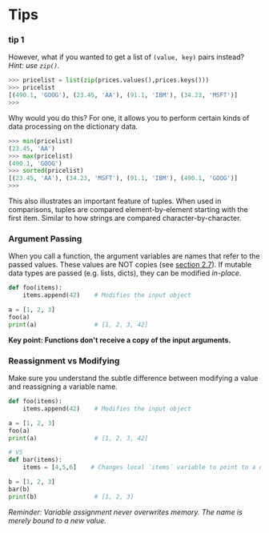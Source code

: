 # Tips

### tip 1
However, what if you wanted to get a list of `(value, key)` pairs instead?
*Hint: use `zip()`.*

```python
>>> pricelist = list(zip(prices.values(),prices.keys()))
>>> pricelist
[(490.1, 'GOOG'), (23.45, 'AA'), (91.1, 'IBM'), (34.23, 'MSFT')]
>>>
```

Why would you do this? For one, it allows you to perform certain kinds
of data processing on the dictionary data.

```python
>>> min(pricelist)
(23.45, 'AA')
>>> max(pricelist)
(490.1, 'GOOG')
>>> sorted(pricelist)
[(23.45, 'AA'), (34.23, 'MSFT'), (91.1, 'IBM'), (490.1, 'GOOG')]
>>>
```

This also illustrates an important feature of tuples. When used in
comparisons, tuples are compared element-by-element starting with the
first item. Similar to how strings are compared
character-by-character.

### Argument Passing

When you call a function, the argument variables are names that refer
to the passed values. These values are NOT copies (see [section
2.7](../02_Working_with_data/07_Objects.md)). If mutable data types are
passed (e.g. lists, dicts), they can be modified *in-place*.

```python
def foo(items):
    items.append(42)    # Modifies the input object

a = [1, 2, 3]
foo(a)
print(a)                # [1, 2, 3, 42]
```

**Key point: Functions don't receive a copy of the input arguments.**

### Reassignment vs Modifying

Make sure you understand the subtle difference between modifying a
value and reassigning a variable name.

```python
def foo(items):
    items.append(42)    # Modifies the input object

a = [1, 2, 3]
foo(a)
print(a)                # [1, 2, 3, 42]

# VS
def bar(items):
    items = [4,5,6]    # Changes local `items` variable to point to a different object

b = [1, 2, 3]
bar(b)
print(b)                # [1, 2, 3]
```

*Reminder: Variable assignment never overwrites memory. The name is merely bound to a new value.*
